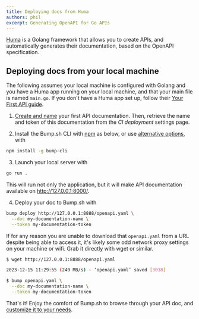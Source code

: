 ```yaml
---
title: Deploying docs from Huma
authors: phil
excerpt: Generating OpenAPI for Go APIs
---
```


[Huma](https://huma.rocks/) is a Golang framework that allows you to create APIs, and automatically generates their documentation, based on the OpenAPI specification.

## Deploying docs from your local machine

The following assumes your local machine is configured with Golang and you have a Huma app running on your local machine, and that your main file is named `main.go`. If you don't have a Huma app set up, follow their [Your First API guide](https://huma.rocks/tutorial/your-first-api/).

1. [Create and name](https://bump.sh/docs/new?utm_source=bump&utm_medium=content_hub&utm_campaign=getting_started) your first API documentation. Then, retrieve the name and token of this documentation from the _CI deployment_ settings page.

2. Install the Bump.sh CLI with [npm](https://docs.npmjs.com/cli/v9/configuring-npm/install?v=true) as below, or use [alternative options](/help/bump-cli), with
  ```bash
  npm install -g bump-cli
  ```

3. Launch your local server with
  ```bash
  go run .
  ```
  This will run not only the application, but it will make API documentation available on <http://127.0.0.1:8000/>.

4. Deploy your doc to Bump.sh with
  ```bash
  bump deploy http://127.0.0.1:8888/openapi.yaml \
    --doc my-documentation-name \
    --token my-documentation-token
  ```

If for any reason you are unable to download that `openapi.yaml` from a URL despite being able to access it, it's likely some odd network proxy settings on your machine or wifi. Grab it directly with wget or similar.


```bash
$ wget http://127.0.0.1:8888/openapi.yaml

2023-12-15 11:29:55 (240 MB/s) - ‘openapi.yaml’ saved [3018]

$ bump openapi.yaml \
  --doc my-documentation-name \
  --token my-documentation-token
```

That's it! Enjoy the comfort of Bump.sh to browse through your API doc, and [customize it to your needs](/help/getting-started/quick-start#customization-options).
